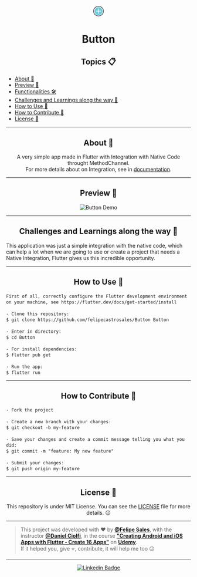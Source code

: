 <p align="center">
   <img src="android/app/src/main/res/drawable/plus.png" width="7%" alt="Button Image"/>
</p>

<h1 align="center">Button</h1>

<h2 align="center">Topics 📋</h2>

   <p>

   - [About 📖](#about-)
   - [Preview 📱](#preview-)
   - [Functionalities 🛠️](#functionalities-%EF%B8%8F)
   - [Challenges and Learnings along the way 🤯](#challenges-and-learnings-along-the-way-)
   - [How to Use 🤔](#how-to-use-)
   - [How to Contribute 💪](#how-to-contribute-)
   - [License 📝](#license-)

   </p>

---

<h2 align="center">About 📖</h2>
   
<p align="center">
   A very simple app made in Flutter with Integration with Native Code throught MethodChannel.<br>
   For more details about on Integration, see in <a href="https://flutter.dev/docs/development/platform-integration/platform-channels">documentation</a>.
</p>

---

<h2 align="center">Preview 📱</h2>

   <p align="center">
      <img src="https://user-images.githubusercontent.com/59374587/107648556-3c095380-6c5b-11eb-987f-cd575e0efcf1.gif" width="400" alt="Button Demo">
   </p>

---


<h2 align="center">Challenges and Learnings along the way 🤯</h2>

   <p>
   This application was just a simple integration with the native code, which can help a lot when we are going to use or create a project that needs a Native Integration, Flutter gives us this incredible opportunity.
   </p>

---

<h2 align="center">How to Use 🤔</h2>

   ```
   First of all, correctly configure the Flutter development environment on your machine, see https://flutter.dev/docs/get-started/install
   
   - Clone this repository:
   $ git clone https://github.com/felipecastrosales/Button Button

   - Enter in directory:
   $ cd Button

   - For install dependencies:
   $ flutter pub get

   - Run the app: 
   $ flutter run
   ```

---

<h2 align="center">How to Contribute 💪</h2>

   ```
   - Fork the project 

   - Create a new branch with your changes:
   $ git checkout -b my-feature

   - Save your changes and create a commit message telling you what you did:
   $ git commit -m "feature: My new feature"

   - Submit your changes:
   $ git push origin my-feature
   ```

---

<h2 align="center">License 📝</h2>

<p align="center">
   This repository is under MIT License. You can see the <a href="https://github.com/felipecastrosales/Button/blob/master/LICENSE">LICENSE</a> file for more details. 😉
</p>

   ---

   >This project was developed with ❤️ by **[@Felipe Sales](https://www.linkedin.com/in/felipecastrosales/)**, with the instructor **[@Daniel Ciolfi](https://linkedin.com/in/danielciolfi)**, in the course  **["Creating Android and iOS Apps with Flutter - Create 16 Apps"](https://www.udemy.com/course/curso-completo-flutter-app-android-ios)** on **[Udemy](https://www.udemy.com/)**.<br>
   If it helped you, give ⭐, contribute, it will help me too 😉

---

   <div align="center">

   [![Linkedin Badge](https://img.shields.io/badge/-Felipe%20Sales-292929?style=flat-square&logo=Linkedin&logoColor=white&link=https://www.linkedin.com/in/felipecastrosales/)](https://www.linkedin.com/in/felipecastrosales/)

   </div>
